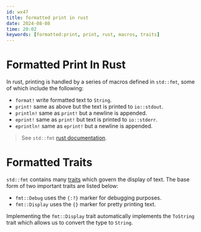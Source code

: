```yaml
---
id: wx47
title: formatted print in rust
date: 2024-08-08
time: 20:02
keywords: [formatted:print, print, rust, macros, traits] 
---
```


# Formatted Print In Rust 

In rust, printing is handled by a series of macros defined in `std::fmt`, some
of which include the following:

- `format!` write formatted text to `String`.
- `print!` same as above but the text is printed to `io::stdout`.
- `println!` same as `print!` but a newline is appended.
- `eprint!` same as `print!` but text is printed to `io::stderr`.
- `eprintln!` same as `eprint!` but a newline is appended.

> See `std::fmt` [rust documentation](https://doc.rust-lang.org/std/fmt/). 

# Formatted Traits

`std::fmt` contains many [traits](https://doc.rust-lang.org/std/fmt/#formatting-traits) which govern the display of text.
The base form of two important traits are listed below:

- `fmt::Debug` uses the `{:?}` marker for debugging purposes.
- `fmt::Display` uses the `{}` marker for pretty printing text.

Implementing the `fmt::Display` trait automatically implements the `ToString` trait
which allows us to convert the type to `String`.


